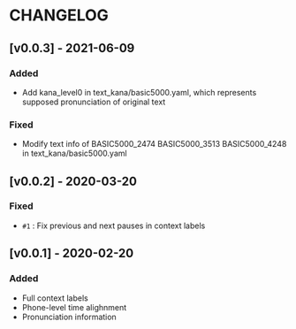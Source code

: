 # CHANGELOG

## [v0.0.3] - 2021-06-09
### Added
- Add kana_level0 in text_kana/basic5000.yaml, which represents supposed pronunciation of original text
### Fixed
- Modify text info of BASIC5000_2474 BASIC5000_3513 BASIC5000_4248 in text_kana/basic5000.yaml

## [v0.0.2] - 2020-03-20
### Fixed
- `#1` : Fix previous and next pauses in context labels

## [v0.0.1] - 2020-02-20
### Added
- Full context labels
- Phone-level time alighnment
- Pronunciation information

